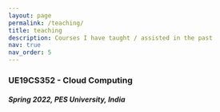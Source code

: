 ```yaml
---
layout: page
permalink: /teaching/
title: teaching
description: Courses I have taught / assisted in the past
nav: true
nav_order: 5
---
```


<h3>UE19CS352 - Cloud Computing</h3>
<h5> Spring 2022, PES University, India </h5>

<!-- For now, this page is assumed to be a static description of your courses. You can convert it to a collection similar to `_projects/` so that you can have a dedicated page for each course.

Organize your courses by years, topics, or universities, however you like! -->
